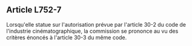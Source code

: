 Article L752-7
----
Lorsqu'elle statue sur l'autorisation prévue par l'article 30-2 du code de
l'industrie cinématographique, la commission se prononce au vu des critères
énoncés à l'article 30-3 du même code.
